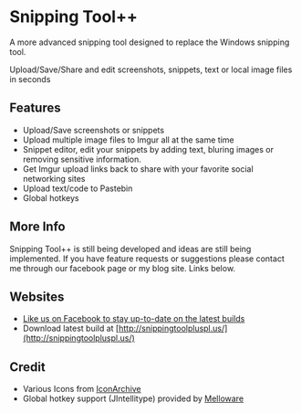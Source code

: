 Snipping Tool++
===============
A more advanced snipping tool designed to replace the Windows snipping tool.

Upload/Save/Share and edit screenshots, snippets, text or local image files in seconds

Features
--------
*  Upload/Save screenshots or snippets
*  Upload multiple image files to Imgur all at the same time
*  Snippet editor, edit your snippets by adding text, bluring images or removing sensitive information.
*  Get Imgur upload links back to share with your favorite social networking sites
*  Upload text/code to Pastebin
*  Global hotkeys

More Info
---------
Snipping Tool++ is still being developed and ideas are still being implemented. If you
have feature requests or suggestions please contact me through our facebook page or
my blog site. Links below.

Websites
--------
*  [Like us on Facebook to stay up-to-date on the latest builds](https://www.pivotaltracker.com/projects/564685)
*  Download latest build at [http://snippingtoolpluspl.us/](http://snippingtoolpluspl.us/)

Credit
------
*  Various Icons from [IconArchive](http://www.iconarchive.com/)
*  Global hotkey support (JIntellitype) provided by [Melloware](http://melloware.com/)

